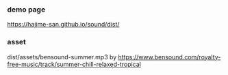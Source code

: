 ### demo page
https://hajime-san.github.io/sound/dist/

### asset
dist/assets/bensound-summer.mp3 by
https://www.bensound.com/royalty-free-music/track/summer-chill-relaxed-tropical
